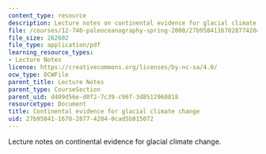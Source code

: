 ```yaml
---
content_type: resource
description: Lecture notes on continental evidence for glacial climate change.
file: /courses/12-740-paleoceanography-spring-2008/27b958411670287742040cad5b015072_lec11.pdf
file_size: 262602
file_type: application/pdf
learning_resource_types:
- Lecture Notes
license: https://creativecommons.org/licenses/by-nc-sa/4.0/
ocw_type: OCWFile
parent_title: Lecture Notes
parent_type: CourseSection
parent_uid: d409d56e-d0f2-7c39-c96f-3d8512960818
resourcetype: Document
title: Continental evidence for glacial climate change
uid: 27b95841-1670-2877-4204-0cad5b015072
---
```

Lecture notes on continental evidence for glacial climate change.